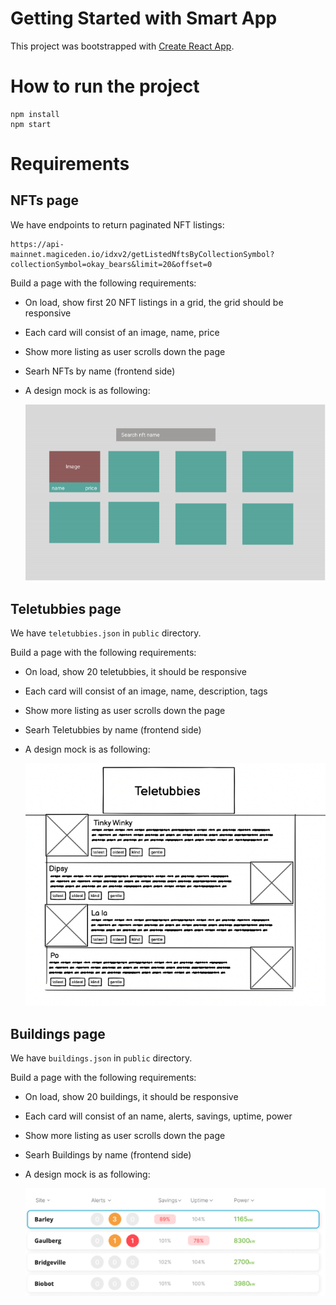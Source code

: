 # Getting Started with Smart App

This project was bootstrapped with [Create React App](https://github.com/facebook/create-react-app).

# How to run the project

```
npm install
npm start
```

# Requirements

## NFTs page

We have endpoints to return paginated NFT listings:

```
https://api-mainnet.magiceden.io/idxv2/getListedNftsByCollectionSymbol?collectionSymbol=okay_bears&limit=20&offset=0
```

Build a page with the following requirements:

- On load, show first 20 NFT listings in a grid, the grid should be responsive
- Each card will consist of an image, name, price
- Show more listing as user scrolls down the page
- Searh NFTs by name (frontend side)
- A design mock is as following:

  <img src="./public/NFTs.png" />

## Teletubbies page

We have `teletubbies.json` in `public` directory.

Build a page with the following requirements:

- On load, show 20 teletubbies, it should be responsive
- Each card will consist of an image, name, description, tags
- Show more listing as user scrolls down the page
- Searh Teletubbies by name (frontend side)
- A design mock is as following:

  <img src="./public/teletubbies.png" />

## Buildings page

We have `buildings.json` in `public` directory.

Build a page with the following requirements:

- On load, show 20 buildings, it should be responsive
- Each card will consist of an name, alerts, savings, uptime, power
- Show more listing as user scrolls down the page
- Searh Buildings by name (frontend side)
- A design mock is as following:

  <img src="./public/buildings.png" />
